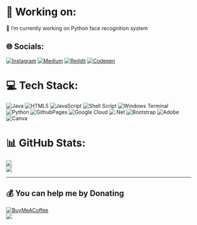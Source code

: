 # 💫 Working on:
🔭 I’m currently working on Python face recognition system<br>


## 🌐 Socials:
[![Instagram](https://img.shields.io/badge/Instagram-%23E4405F.svg?logo=Instagram&logoColor=white)](https://instagram.com/aadityasinh_sodha) [![Medium](https://img.shields.io/badge/Medium-12100E?logo=medium&logoColor=white)](https://medium.com/@Adityasinh_Sodha) [![Reddit](https://img.shields.io/badge/Reddit-%23FF4500.svg?logo=Reddit&logoColor=white)](https://reddit.com/user/u/Adityasinh_Sodha ) [![Codepen](https://img.shields.io/badge/Codepen-000000?style=for-the-badge&logo=codepen&logoColor=white)](https://codepen.io/Adityasinh) 

# 💻 Tech Stack:
![Java](https://img.shields.io/badge/java-%23ED8B00.svg?style=for-the-badge&logo=openjdk&logoColor=white) ![HTML5](https://img.shields.io/badge/html5-%23E34F26.svg?style=for-the-badge&logo=html5&logoColor=white) ![JavaScript](https://img.shields.io/badge/javascript-%23323330.svg?style=for-the-badge&logo=javascript&logoColor=%23F7DF1E) ![Shell Script](https://img.shields.io/badge/shell_script-%23121011.svg?style=for-the-badge&logo=gnu-bash&logoColor=white) ![Windows Terminal](https://img.shields.io/badge/Windows%20Terminal-%234D4D4D.svg?style=for-the-badge&logo=windows-terminal&logoColor=white) ![Python](https://img.shields.io/badge/python-3670A0?style=for-the-badge&logo=python&logoColor=ffdd54) ![GithubPages](https://img.shields.io/badge/github%20pages-121013?style=for-the-badge&logo=github&logoColor=white) ![Google Cloud](https://img.shields.io/badge/GoogleCloud-%234285F4.svg?style=for-the-badge&logo=google-cloud&logoColor=white) ![.Net](https://img.shields.io/badge/.NET-5C2D91?style=for-the-badge&logo=.net&logoColor=white) ![Bootstrap](https://img.shields.io/badge/bootstrap-%238511FA.svg?style=for-the-badge&logo=bootstrap&logoColor=white) ![Adobe](https://img.shields.io/badge/adobe-%23FF0000.svg?style=for-the-badge&logo=adobe&logoColor=white) ![Canva](https://img.shields.io/badge/Canva-%2300C4CC.svg?style=for-the-badge&logo=Canva&logoColor=white)
# 📊 GitHub Stats:

![](https://github-readme-streak-stats.herokuapp.com/?user=Adityasinh-Sodha&theme=tokyonight&hide_border=false)<br/>
![](https://github-readme-stats.vercel.app/api/top-langs/?username=Adityasinh-Sodha&theme=tokyonight&hide_border=false&include_all_commits=false&count_private=false&layout=compact)



---


  ## 💰 You can help me by Donating
  [![BuyMeACoffee](https://img.shields.io/badge/Buy%20Me%20a%20Coffee-ffdd00?style=for-the-badge&logo=buy-me-a-coffee&logoColor=black)](https://buymeacoffee.com/buymeacoffee.com/Adityasinh)</br>
  [![](https://visitcount.itsvg.in/api?id=AdityaSodha&icon=2&color=4)](https://visitcount.itsvg.in)

  
